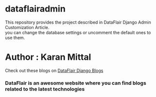 # dataflairadmin
This repository provides the project described in DataFlair Django Admin Customization Article. <br>
you can change the database settings or uncomment the default ones to use them. 
<h1> Author : Karan Mittal </h1>
Check out these blogs on <a href = "https://data-flair.training/blogs/django-tutorials-home/">DataFlair Django Blogs</a>
<h3>DataFlair is an awesome website where you can find blogs related to the latest technologies</h3>
